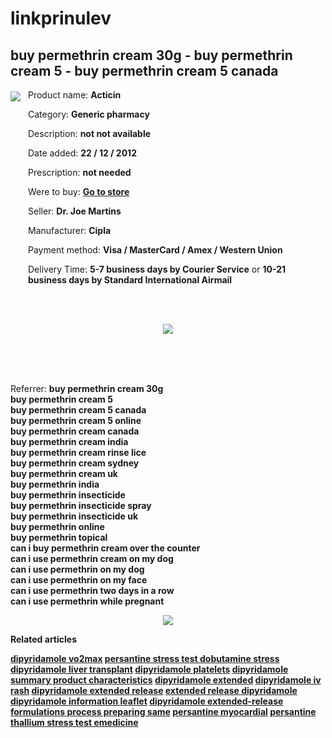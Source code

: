 linkprinulev
============
<h2>buy permethrin cream 30g - buy permethrin cream 5 - buy permethrin cream 5 canada</h2>

<img src="http://navidirect.org/promo/blisters/296x296/acticin.jpg" align="left" style="margin: 3px 12px 280px 0px;" />
<p>Product name: <b>Acticin</b></p>
<p>Category: <b>Generic pharmacy</b></p>
<p>Description: <b>not not available</b></p>
<p>Date added: <b>22 / 12 / 2012</b></p>
<p>Prescription: <b>not needed</b></p>
<p>Were to buy: <b><a href="http://www.navidirect.org/out.php?sid=17&tds-key=acticin" target="_blank" rel="nofollow">Go to store</a></b></p>
<p>Seller: <b>Dr. Joe Martins</b></p>
<p>Manufacturer: <b>Cipla</b></p>
<p>Payment method: <b>Visa / MasterCard / Amex / Western Union</b></p>
<p>Delivery Time: <b>5-7 business days by Courier Service</b> or <b>10-21 business days by Standard International Airmail</b></p>
<br/><br/><p style="text-align: center;"><a href="http://www.navidirect.org/out.php?sid=17&tds-key=acticin" target="_blank" rel="nofollow"><img src="http://navidirect.org/promo/buttons/1.jpg" /></a></p><br/><br/>
<br clear="left" />
<p>Referrer: <b>buy permethrin cream 30g<br>buy permethrin cream 5<br>buy permethrin cream 5 canada<br>buy permethrin cream 5 online<br>buy permethrin cream canada<br>buy permethrin cream india<br>buy permethrin cream rinse lice<br>buy permethrin cream sydney<br>buy permethrin cream uk<br>buy permethrin india<br>buy permethrin insecticide<br>buy permethrin insecticide spray<br>buy permethrin insecticide uk<br>buy permethrin online<br>buy permethrin topical<br>can i buy permethrin cream over the counter<br>can i use permethrin cream on my dog<br>can i use permethrin on my dog<br>can i use permethrin on my face<br>can i use permethrin two days in a row<br>can i use permethrin while pregnant<br></p>
<p></p>
<p></p>
<p align="center"><img src="http://exned.com/promo/pills/acticin.jpg" align="center" /><p></p>
<p></p>
Related articles
<p></p>
<p></p>

<a href="http://digital-bounce.maxforum.org/2012/08/05/dipyridamole-treatment-dengue-haemorrhagic-fever-d/">dipyridamole vo2max</a>
<a href="http://dabemuscei.springnote.com/pages/12588934">persantine stress test dobutamine stress</a>
<a href="http://noiposefe.springnote.com/pages/12589118">dipyridamole liver transplant</a>
<a href="http://oceans.lefora.com/2012/08/05/dipyridamole-beta-blocker-tia-dipyridamole-dipyrid/">dipyridamole platelets</a>
<a href="http://benceforum.lefora.com/2012/08/05/dipyridamole-solubility-dmso-dipyridamole-chemical/">dipyridamole summary product characteristics</a>
<a href="http://ntinunolpros.springnote.com/pages/12589438">dipyridamole extended</a>
<a href="http://bookravegis.springnote.com/pages/12589456">dipyridamole iv rash</a>
<a href="http://iamallergic.lefora.com/2012/08/05/what-is-dipyridamole-prescribed-for-dipyridamole-s/">dipyridamole extended release</a>
<a href="http://termhalgmiva.squarespace.com/blog/2012/8/5/dipyridamole-plus-aspirin-versus-aspirin-alone-in-secondary.html">extended release dipyridamole</a>
<a href="http://dispsititen.wetpaint.com/page/dipyridamole+action+duration+-+dipyridamole+cas+-+dipyridamole+for+treatment+of+melanoma">dipyridamole information leaflet</a>
<a href="http://postpackthropal.springnote.com/pages/12590198">dipyridamole extended-release formulations process preparing same</a>
<a href="http://inhismasupp.wetpaint.com/page/persantine+myocardial+~+dipyridamole+chromatography+~+what+is+a+persantine+mibi+scan">persantine myocardial</a>
<a href="http://chiarabantalc.id.st/persantine-meaning-dipyridamole-serious-side-effects-persantine-aspiri-a84069354">persantine thallium stress test emedicine</a>
